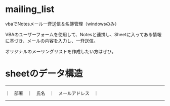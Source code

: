 # mailing_list
vbaでNotesメール一斉送信＆名簿管理（windowsのみ）

VBAのユーザーフォームを使用して、Notesと連携し、Sheetに入ってある情報に基づき、メールの内容を入力し、一斉送信。

オリジナルのメーリングリストを作成したい方はぜひ。

# sheetのデータ構造
----------------------------------

｜　部署　｜　氏名　｜　メールアドレス　｜

----------------------------------
